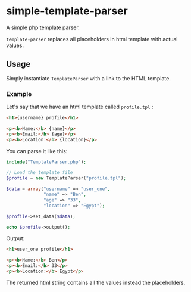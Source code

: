 # simple-template-parser

A simple php template parser.

`template-parser` replaces all placeholders in html template with actual values.

## Usage

Simply instantiate `TemplateParser` with a link to the HTML template.

### Example
Let's say that we have an html template called ``profile.tpl`` :

```html
<h1>{username} profile</h1>

<p><b>Name:</b> {name}</p>
<p><b>Email:</b> {age}</p>
<p><b>Location:</b> {location}</p>
```

You can parse it like this:

``` php
include("TemplateParser.php");

// Load the template file
$profile = new TemplateParser("profile.tpl");

$data = array("username" => "user_one", 
              "name" => "Ben",
              "age" => "33",
              "location" => "Egypt");

$profile->set_data($data);

echo $profile->output();
```

Output:

```html
<h1>user_one profile</h1>

<p><b>Name:</b> Ben</p> 
<p><b>Email:</b> 33</p> 
<p><b>Location:</b> Egypt</p>
```

The returned html string contains all the values instead the placeholders.
